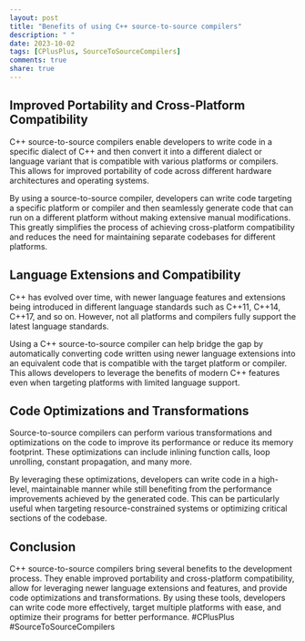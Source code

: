 ```yaml
---
layout: post
title: "Benefits of using C++ source-to-source compilers"
description: " "
date: 2023-10-02
tags: [CPlusPlus, SourceToSourceCompilers]
comments: true
share: true
---
```


## Improved Portability and Cross-Platform Compatibility

C++ source-to-source compilers enable developers to write code in a specific dialect of C++ and then convert it into a different dialect or language variant that is compatible with various platforms or compilers. This allows for improved portability of code across different hardware architectures and operating systems.

By using a source-to-source compiler, developers can write code targeting a specific platform or compiler and then seamlessly generate code that can run on a different platform without making extensive manual modifications. This greatly simplifies the process of achieving cross-platform compatibility and reduces the need for maintaining separate codebases for different platforms.

## Language Extensions and Compatibility

C++ has evolved over time, with newer language features and extensions being introduced in different language standards such as C++11, C++14, C++17, and so on. However, not all platforms and compilers fully support the latest language standards.

Using a C++ source-to-source compiler can help bridge the gap by automatically converting code written using newer language extensions into an equivalent code that is compatible with the target platform or compiler. This allows developers to leverage the benefits of modern C++ features even when targeting platforms with limited language support.

## Code Optimizations and Transformations

Source-to-source compilers can perform various transformations and optimizations on the code to improve its performance or reduce its memory footprint. These optimizations can include inlining function calls, loop unrolling, constant propagation, and many more.

By leveraging these optimizations, developers can write code in a high-level, maintainable manner while still benefiting from the performance improvements achieved by the generated code. This can be particularly useful when targeting resource-constrained systems or optimizing critical sections of the codebase.

## Conclusion

C++ source-to-source compilers bring several benefits to the development process. They enable improved portability and cross-platform compatibility, allow for leveraging newer language extensions and features, and provide code optimizations and transformations. By using these tools, developers can write code more effectively, target multiple platforms with ease, and optimize their programs for better performance. #CPlusPlus #SourceToSourceCompilers